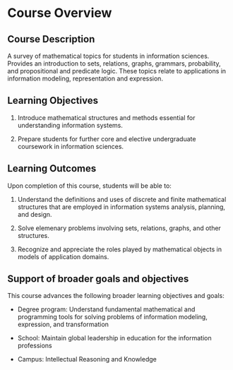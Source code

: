 # Course Overview

## Course Description

A survey of mathematical topics for students in information
sciences. Provides an introduction to sets, relations, graphs,
grammars, probability, and propositional and predicate logic. These
topics relate to applications in information modeling, representation
and expression.

## Learning Objectives

1. Introduce mathematical structures and methods essential for understanding
   information systems.

2. Prepare students for further core and elective undergraduate
   coursework in information sciences.

## Learning Outcomes

Upon completion of this course, students will be able to:

1. Understand the definitions and uses of discrete and finite
   mathematical structures that are employed in information systems
   analysis, planning, and design.

2. Solve elemenary problems involving sets, relations, graphs, and
   other structures.

3. Recognize and appreciate the roles played by mathematical objects in models
   of application domains.

## Support of broader goals and objectives

This course advances the following broader learning objectives and goals:

- Degree program: Understand fundamental mathematical and programming
  tools for solving problems of information modeling, expression, and
  transformation

- School: Maintain global leadership in education for the information
  professions

- Campus: Intellectual Reasoning and Knowledge

